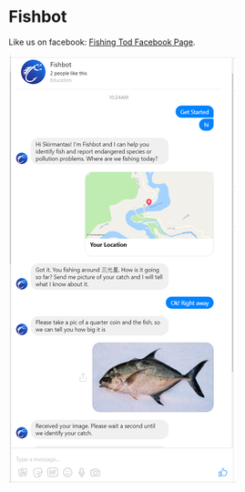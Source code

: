 # Fishbot

Like us on facebook: [Fishing Tod Facebook Page](https://www.facebook.com/Fishing-Tod-535769083463186).

![](screenshot.png)
